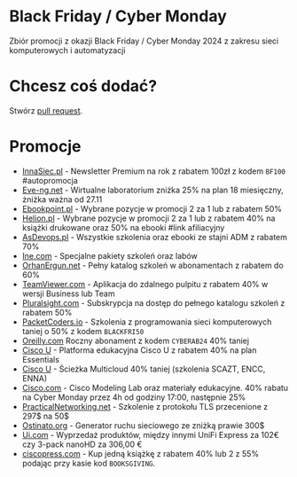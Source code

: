 # Black Friday / Cyber Monday
Zbiór promocji z okazji Black Friday / Cyber Monday 2024 z zakresu sieci komputerowych i automatyzacji

# Chcesz coś dodać?
Stwórz [pull request](https://github.com/rafalrud/Black-Friday-Cyber-Monday/pulls).

# Promocje
* [InnaSiec.pl](https://innasiec.pl/newsletter/) - Newsletter Premium na rok z rabatem 100zł z kodem `BF100` #autopromocja
*  [Eve-ng.net](https://www.eve-ng.net/) - Wirtualne laboratorium zniżka 25% na plan 18 miesięczny, żniżka ważna od 27.11
* [Ebookpoint.pl](https://ebookpoint.pl/promocja/2za1/33/informatyka) - Wybrane pozycje w promocji 2 za 1 lub z rabatem 50%
* [Helion.pl](https://helion.pl/pagec/156926/1/promocja/2za1/35/sieci-komputerowe) - Wybrane pozycje w promocji 2 za 1 lub z rabatem 40% na książki drukowane oraz 50% na ebooki #link afiliacyjny
* [AsDevops.pl](https://asdevops.pl/akcja-specjalna/) - Wszystkie szkolenia oraz ebooki ze stajni ADM z rabatem 70%
* [Ine.com](https://checkout.ine.com/black-friday) - Specjalne pakiety szkoleń oraz labów
* [OrhanErgun.net](https://orhanergun.net/pricing) - Pełny katalog szkoleń w abonamentach z rabatem do 60%
* [TeamViewer.com](https://service.teamviewer.com/pl-pl/overview/a?coupon=CMP-W-GN-BF24#Single) - Aplikacja do zdalnego pulpitu z rabatem 40% w wersji Business lub Team
* [Pluralsight.com](https://www.pluralsight.com/pricing/skills) - Subskrypcja na dostęp do pełnego katalogu szkoleń z rabatem 50%
* [PacketCoders.io](https://www.packetcoders.io/membership-gbp/) - Szkolenia z programowania sieci komputerowych taniej o 50% z kodem `BLACKFRI50`
* [Oreilly.com](https://learning.oreilly.com/signup/?code=CYBERAB24) Roczny abonament z kodem `CYBERAB24` 40% taniej
* [Cisco U](https://u.cisco.com/plans) - Platforma edukacyjna Cisco U z rabatem 40% na plan Essentials
* [Cisco U](https://www.cisco.com/site/us/en/learn/training-certifications/learning-deals.html#containergrid-f74792e7fe) - Ścieżka Multicloud 40% taniej (szkolenia SCAZT, ENCC, ENNA)
* [Cisco.com](https://learningnetworkstore.cisco.com/promotions?ccid=cybermonday24) - Cisco Modeling Lab oraz materiały edukacyjne. 40% rabatu na Cyber Monday przez 4h od godziny 17:00, następnie 25%
* [PracticalNetworking.net](https://classes.pracnet.net/courses/practical-tls) - Szkolenie z protokołu TLS przecenione z 297$ na 50$
* [Ostinato.org](https://ostinato.org/pricing/) - Generator ruchu sieciowego ze zniżką prawie 300$
* [Ui.com](https://eu.store.ui.com/eu/en/black-friday) - Wyprzedaż produktów, między innymi UniFi Express za 102€ czy 3-pack nanoHD za 306,00 €
* [ciscopress.com](https://www.ciscopress.com/promotions/happy-booksgiving-buy-1-save-40-or-buy-2-save-55-on-142352) - Kup jedną książkę z rabatem 40% lub 2 z 55% podając przy kasie kod `BOOKSGIVING`.


